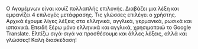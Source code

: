 Ο Αγαμέμνων είναι κουίζ πολλαπλής επιλογής. Διαβάζει μια λέξη και εμφανίζει 4 επιλογές μετάφρασης. Τις γλώσσες επιλέγει ο χρήστης. Αρχικά έχουμε λίγες λέξεις στα ελληνικά, αγγλικά, γερμανικά, ρωσικά και ισπανικά. Επειδή ξέρω μόνο ελληνικά και αγγλικά, χρησιμοποιώ το Google Translate. Ελπίζω σιγά-σιγά να προσθέσουμε και άλλες λέξεις, αλλά και γλώσσες! Καλή διασκέδαση!
